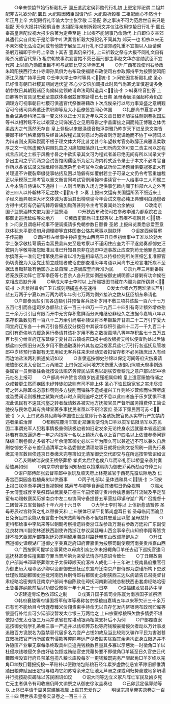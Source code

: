 <!-- { "loadSidebar": true } -->
　　○辛未惊蛰节始行祈榖礼于  圜丘遣武定侯郭勋代行礼初  上更定郊祀谓  二祖并配非古礼欲分配  圜丘  大祀殿因诸臣固请乃许  大祀殿祈榖奉  二祖配而心不然也十年正月上辛  大祀殿行礼毕谕大学士张孚敬  二圣配  帝之事决不可为范后世自来只是  祖配  天今大报并祈榖俱当奉  太祖配寻亲制祈榖祝文并仪注改用惊蛰日行礼于  圜丘奉高皇帝配仪视大报少杀著为定典至是  上以疾不能躬事乃命勋代  上自即位岁亲郊其遣代实自此始于是给事中叶洪奏言祈榖大报祀名不同其为  郊天一也  祖宗以来无不亲郊成化弘治之间或有他故宁展至三月行礼不过谓郊禋礼重不宜摄以人臣请俟  圣躬万福即于仲月上辛改卜其吉  銮舆仍亲行礼  上曰祈榖之祭与大报不同礼文自有隆杀况遣官代祭乃  祖宗朝故事洪妄言姑不究已而刑部主事赵文华亦言勋武臣不宜代祭  上以勋乃勋戚重臣不可与武职比夺文华俸五月
　　○升广西布政使司右参政朱鸣阳狭西行太仆寺卿孙凤俱为右布政使福建布政使司右参政郭持平为按察使鸣阳浙江凤湖广持平云南
○壬申大学士李时等具＜锍-釒＞问安因言祈榖礼成  圣心已纾惟有朝日社稷其期尚远伏望  圣心少安倍加调摄此时风气尚寒尤宜慎避请多免朝参数日其朝觐诸臣尚候紏劾领敕请命法司科道具＜锍-釒＞紏奏纶音批答  上曰卿等所言具见忠爱至意朕体素弱兹冒寒卧榻已七日矣  圣母寿辰湏强起称寿仍加调理方可视事朝日社稷可俱遣官代祭惟耕藉改卜次戊俟亲行以尽力事粢盛之意朝觐官可令诸司具奏遣还供职卿等及大小臣僚皆宜同心体国
　　○礼部尚书夏言以岁当会试条奏科场三事一变文体以正士习言近年以来文章日趋卑陋往往剽剟謩拟国左等书以相矜眩不过以艰深之词饰浅近之见用奇僻之字盖庸拙之词而纯正博雅之体优柔昌大之气荡然无存自  皇上登极以来屡涣德音黜浮崇雅乃昨岁天下进呈录文类皆猥鄙不经气格卑弱背戾经旨决裂程式其刻意以为高者则浮诞谲诡而不协于中骋词以为辩者则支离磔裂而不根于理文体大坏比昔尤甚今年望敕考官务取醇正典雅温柔敦厚之文一切驾虚翼伪钩棘轧茁之习痛加黜落庶几士知所向文体可变二责主司以定程式言应试之士校于风檐寸晷之中欲实录其文可为程式者盖已绝无间有所以试录文字多出主司之乎而两京会试皆馆阁儒臣所为足为海内矜式近令录士子本文不必考官自作所以各省试录文理纰缪体裁庞杂乞令考官今次会试所命三场题目俱要冠冕正大有关理道不许截裂牵缀徒事帖括及困以隐僻有如覆射若士子可录之文仍令考官重加裁正以示模范三简考官以重文衡言同考试官例用翰林讲读官十一人给事中三人司属三人今本院自侍讲以下通得十一人则当尽数入场方足供事乞敕内阁于科部六人之外再访三四人以补翰林不足之数＜锍-釒＞奏  上报曰文运有关国运所系不细近来士子经义诡异艰深大坏文体诚为害治其出榜晓谕今年会试文卷必纯正典雅明白通鬯者方得中式若有仍前钩棘奇僻痛加黜落甚则令主考官奏闻处治余依拟
　　○改南京国子监祭酒林文俊为国子监祭酒
　　○升狭西布政使司右参政李淮为都察院右佥都御史巡抚延绥等处地方
　　○癸酉吏部尚书王琼等以  上有疾不视朝具＜锍-釒＞问安且谓临轩视事不便调摄请多免朝参数日颐餋  圣躬  上报曰览奏悉忠爱至意朕体犹未平更须旬月调理卿等宜体国奉公恪共厥事以副朕怀
　　○诏定西侯蒋壑子传嗣爵
　　○谪户科左给事中孙应奎为山西高平县县丞初给事中王准以论劾大学士张孚敬桂萼谪云南富民县典史至是考察以不谨闲住应奎为不平遂劾奏都御史汪鋐阴为孚敬萼报怨黜准且准已升知县原非在逃即中途事故止应查究苟无他罪岂宜遽尔摈落夫一准何足惜第使后来者以准为鉴相率结舌以持禄位则所关匪细乞复准原官仍切责鋐为大臣党比擅立威福者戒诏吏部查准历年考语以闻尚书王琼言准托疾不至据法当黜非敢有他鋐亦上章自理  上遂谪应奎而斥准为民
　　○录九年三月剿番贼若笼族获功阵亡官军季臣等七百余人各升赏如例巡按御史胡明善以督剿有功命候在京相应员缺升用
　　○甲戌大学士李时以  上所赐银图书藏在内阁为盗所窃具＜锍-釒＞言状得旨令厂卫五城刻期捕盗务在速得
　　○发太仓银六万两淮浙长芦引盐五万两于宁夏以四万两为明年年例七万两为例外接济之数从抚臣胡东皋请也
　　○户部奏派盐引言各边额引并预备客兵及补岁用不敷三项共该盐一百六十七万五百七引而各运司岁办额盐止该一百三十四万一千九百二十四引有奇计额外增益殆三十余万引引目有限而开中无穷存积愈鲜而分派难继恐非经久之法据今嘉靖八年以来存积盐数见有一百八十二万余引尚堪补辏议将本年额盐开甘肃二十二万引宁夏大同宣府辽东各一十四万引各照近议分拨召中其该年存积引盐四十二万一千九百二十四引有奇俟地方缓急另行奏请其该补岁用不敷之数拨嘉靖八等年存积盐七十五万五百七引分给宣府辽东延绥宁夏甘肃五镇或召□报中或收银折支听以便宜酌处以后除额盐四分照旧分派及岁用不敷通融凑补外其各边另拨客兵盐七万引行各巡抚及管粮郎中岁终预行查报有无支用如无客兵往来未经动支者扣留存积不必另拨庶出入有经而边饷盐法两利俱通矣诏如议
　　○直隶巡按御史孙锦以保定河间等府灾伤奏请赈恤部议发太仓银二万两赈之  上曰保定河间地方灾伤重大该部仍照顺天府事例选委属官一员赍银往会抚按设法赈济务俾民沾实惠以副朕安餋黎元之意户部以郎中徐元祉名上报可
　　○户部尚书许赞言顷值岁凶道殣相属仰赖  皇上遣官赈恤待哺之众咸若更生然而疾困未纾转徒如故则有司不能上体  圣心下恤民隐宽省之实未尽烦苛之弊未除耳或恣意科罚则多方朘削而锱铢不遗或擅兴工作则终岁营修而生理尽废或滥受词讼则根株之狱繁兴或非时点闸则追呼之扰不息以此四者施于乐岁犹惧不堪况此饥民有不速其沟壑之转者哉请敕各被灾地方抚按官员严督所属务撙费停工简讼弛役与民休息其有贪肆显著多事扰民者亟以不职论罢庶  圣泽下霈民困可苏＜锍-釒＞入  上曰览奏具见卿等体国恤民至意即行令各该抚按官员从实举行严加禁约违者坐赃治罪
　　○都察院覆清军御史郑濂言便勾角□羊以实军伍限清军以苏民困二事谓充军人犯若事情极重例该极边者如旧定发余无论终身永远就量本省远近编补若有卖放逼逃者一年之内指挥十名以上镇抚六名以上百户四名以上依律参奏问罪降级旧刷卷御史多者不过年余清军御史必以三年为限久可以兼近近不可以兼久自后刷卷御史不必专差但遇清军之年选委御史清理竣事日就将应刷文卷照刷一周先行奏缴其清军数目俟还京日奏缴未完卷簿如无清军御史交代即交与在所巡按带管诏如议
　　○乙亥赐故瑞安侯王桥祭葬桥  孝贞太后侄也侯八年而卒礼臣以桥皇亲袭封奏给恤典如例
　　○南京中府都督同知杨宏以擅乘肩舆为御史乔英所劾诏夺俸三月
　　○诏户部侍郎张云督率郎中张玩及顺天府上林苑监官于西苑先蚕坛隙地及  仁寿宫西梨园各栽植桑树以供蚕事
　　○丙子礼部以  圣体违和具＜锍-釒＞问安  上报曰朕体渐平朔日当视朝候  慈寿节与卿等食寿面其诸暇日仍免视朝
　　○赐太子太傅豊城侯李旻祭葬谥武襄旻正德三年嗣侯镇守贵州尝擒思南石阡流贼及平定苗蛮有功赐敕褒奖历掌南京中左二府协同守备提督五军营挂印镇守湖广两广召提督十二团营并五军营操练十年六月十六日卒
　　○大学士李时等以  上体新愈请暂停  圣母寿辰过宫称贺之礼以颐餋天和  上曰朕体已渐平复第尚虚耳日者  圣母临问面谕旦日免贺且曰汝能从吾言愈于祝庆览卿等所奏不但极其忠爱且以慰  圣母慈怀
　　○吏科都给事中李凤来等以朝觐考察拾遗紏奏浙江左参政万潮右参政万廷彩广东副使江良材四川副使林遂狭西副使许路浙江参议吴廷翰山西佥事辛东山知府李翔等皆贪肆不检乞亟罢斥部覆拟廷彩遂翔留用潮良材路廷翰东山改调简僻从之
　　○升江西道御史谭缵湖广道御史李美真定府知府曹嘉俱为按察司副使缵河南美贵州嘉山西
　　○广西按察司提学佥事黄佐以母病引疾乞休未报輙角□羊任去诏下巡抚官逮问巡抚林富奏佐擅离职守罪当罢斥第为亲受法情亦可原诏令致仕
　　○丁丑赐故南京户部尚书邓璋祭葬赠太子太保璋顺天府涿州人成化二十三年进士授南昌府推官召为御史历大理寺丞少卿以佥都御史巡抚辽东宣府迁南京户部侍郎为逆瑾所构下吏致仕瑾败起副都御史巡抚河南历兵刑侍郎右都御史总制狭西三边以病请告已召提督甘肃经略哈密夷情迁南京户部尚书自陈致仕璋抚河南剿流贼总制狭西击套虏经略哈密土鲁番遂纳款前后以功屡受敕奖十年十月二十一日卒
　　○设福建龙岩县适中驿
　　○诏建造雩坛悉依郊坛之制
　　○戊寅升国子监司业陈寰为南京国子监祭酒
　　○韩府襄陵等府镇国将军偕涍等奏称各宗禄粮自嘉靖五年以来积欠计三十余万石有司不能给目今饥馑荐臻米价翔贵束手待命无以自存乞发内帑银两布政司贮库等银量行补给庶可少延部议暂发太仓银三万两给之  上曰宗室禄粮积欠数多情委不堪依拟动支太仓银三万两并该省在库堪动银两相兼支补后不为例
　　○户部覆直隶巡按御史钱学孔条秦三事一严追并以祛积弊苏松等府钱粮豪猾侵欠者动以万计事发追赔百方诡脱名为监禁替代居多名为变产占恡如故及当比较则又骗诈平民为害滋甚宜敕抚按官严行所属查有侵欺等弊除年远产尽者勘实除豁其余务拘正身立限追并不许隐匿产业攀无辜每季终取具州县追完钱粮数目量其多寡以示惩劝一时徵角□羊以杜侵欺钱粮侵欠多由奸徒包揽或贿结官吏凭藉势要不即徵角□羊延至日久官吏迁代輙图埋没宜行府县禁革包揽凡粮长库役每岁一更钱粮既完务严限起角□羊岁终以完角□羊数目籍报抚按一革赔补以便徵纳包赔粮石经年累岁虚数徒悬宜革除旧额惟清踏田粮俾赋因田定役与粮均它如苏常余米之征池太芦洲之课或利归势豪或地多坍塌并行抚按勘实蠲除以苏民困诏如议
　　○诏大同等边立义冢凡阵亡军民及凶岁死亡无主者俱令有司收瘗仍降文谕祭之从御史徐汝圭奏也
　　○己卯武定侯郭勋等以  上体已平请于显灵宫建醮祝厘  上嘉其忠爱许之
　　明世宗肃皇帝实录卷之一百三十四
明世宗肃皇帝实录卷之一百三十五
